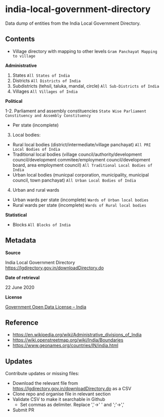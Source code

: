 # india-local-government-directory

Data dump of entities from the India Local Government Directory.

## Contents

- Village directory with mapping to other levels `Gram Panchayat Mapping to village`

**Administrative**

1. States `All States of India`
2. Districts `All Districts of India`
3. Subdistricts (tehsil, taluka, mandal, circle) `All Sub-Districts of India`
4. Villages `All Villages of India`

**Political**

1-2. Parliament and assembly constituencies `State Wise Parliament Constituency and Assembly Constituency`
 - Per state (incomplete)

3. Local bodies:  
  - Rural local bodies (district/intermediate/village panchayat) `All PRI Local Bodies of India`
  - Traditional local bodies (village council/authority/development council/development commitee/employment council/development board, area employment council) `All Traditional Local Bodies of India`
  - Urban local bodies (municpal corporation, municipality, municipal council, town panchayat) `All Urban Local Bodies of India`
4. Urban and rural wards
  - Urban wards per state (incomplete) `Wards of Urban local bodies`
  - Rural wards per state (incomplete) `Wards of Rural local bodies`

**Statistical**

- Blocks `All Blocks of India`

## Metadata

**Source**

India Local Government Directory https://lgdirectory.gov.in/downloadDirectory.do

**Date of retrieval**

22 June 2020

**License**

[Government Open Data License – India](https://data.gov.in/sites/default/files/Gazette_Notification_OGDL.pdf)

## Reference

- https://en.wikipedia.org/wiki/Administrative_divisions_of_India
- https://wiki.openstreetmap.org/wiki/India/Boundaries
- https://www.geonames.org/countries/IN/india.html

## Updates

Contribute updates or missing files:

- Download the relevant file from https://lgdirectory.gov.in/downloadDirectory.do as a CSV
- Clone repo and organise file in relevant section
- Validate CSV to make it searchable in Github 
  - Set commas as delimiter. Replace ','->' ' and ';'->','
- Submit PR


